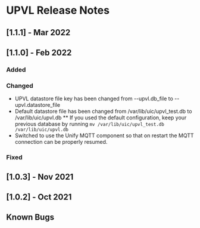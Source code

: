 # UPVL Release Notes

## [1.1.1] - Mar 2022

## [1.1.0] - Feb 2022

### Added

### Changed

* UPVL datastore file key has been changed from --upvl.db_file to --upvl.datastore_file
* Default datastore file has been changed from /var/lib/uic/upvl_test.db to /var/lib/uic/upvl.db
** If you used the default configuration, keep your previous database by running `mv /var/lib/uic/upvl_test.db /var/lib/uic/upvl.db`
* Switched to use the Unify MQTT component so that on restart the MQTT connection can be properly resumed.

### Fixed

## [1.0.3] - Nov 2021

## [1.0.2] - Oct 2021

## Known Bugs
